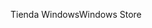 <span data-ttu-id="6e323-101">Tienda Windows</span><span class="sxs-lookup"><span data-stu-id="6e323-101">Windows Store</span></span>